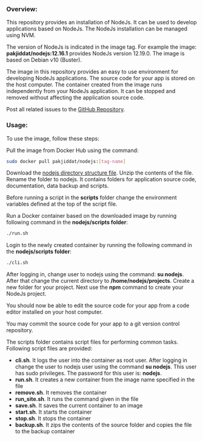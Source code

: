 ### Overview:
This repository provides an installation of NodeJs. It can be used to develop applications based on NodeJs. The NodeJs installation can be managed using NVM.

The version of NodeJs is indicated in the image tag. For example the image: **pakjiddat/nodejs:12.16.1** provides NodeJs version 12.19.0. The image is based on Debian v10 (Buster).

The image in this repository provides an easy to use environment for developing NodeJs applications. The source code for your app is stored on the host computer. The container created from the image runs independently from your NodeJs application. It can be stopped and removed without affecting the application source code.

Post all related issues to the [GitHub Repository](https://github.com/pakjiddat/docker-workflows).

### Usage:
To use the image, follow these steps:

Pull the image from Docker Hub using the command:

```bash
sudo docker pull pakjiddat/nodejs:[tag-name]
```

Download the [nodejs directory structure file](https://raw.githubusercontent.com/pakjiddat/docker-workflows/master/nodejs/backup/nodejs.tar.gz). Unzip the contents of the file. Rename the folder to nodejs. It contains folders for application source code, documentation, data backup and scripts.

Before running a script in the **scripts** folder change the environment variables defined at the top of the script file.

Run a Docker container based on the downloaded image by running following command in the **nodejs/scripts folder**:

```bash
./run.sh
```

Login to the newly created container by running the following command in the **nodejs/scripts folder**:

```bash
./cli.sh
```

After logging in, change user to nodejs using the command: **su nodejs**. After that change the current directory to **/home/nodejs/projects**. Create a new folder for your project. Next use the **npm** command to create your NodeJs project.

You should now be able to edit the source code for your app from a code editor installed on your host computer.

You may commit the source code for your app to a git version control repository.

The scripts folder contains script files for performing common tasks. Following script files are provided:

 - **cli.sh**. It logs the user into the container as root user. After logging in change the user to nodejs user using the command **su nodejs**. This user has sudo privileges. The password for this user is: **nodejs**.
 - **run.sh**. It creates a new container from the image name specified in the file
 - **remove.sh**. It removes the container
 - **run_site.sh**. It runs the command given in the file
 - **save.sh**. It saves the current container to an image
 - **start.sh**. It starts the container
 - **stop.sh**. It stops the container
 - **backup.sh**. It zips the contents of the source folder and copies the file to the backup container
